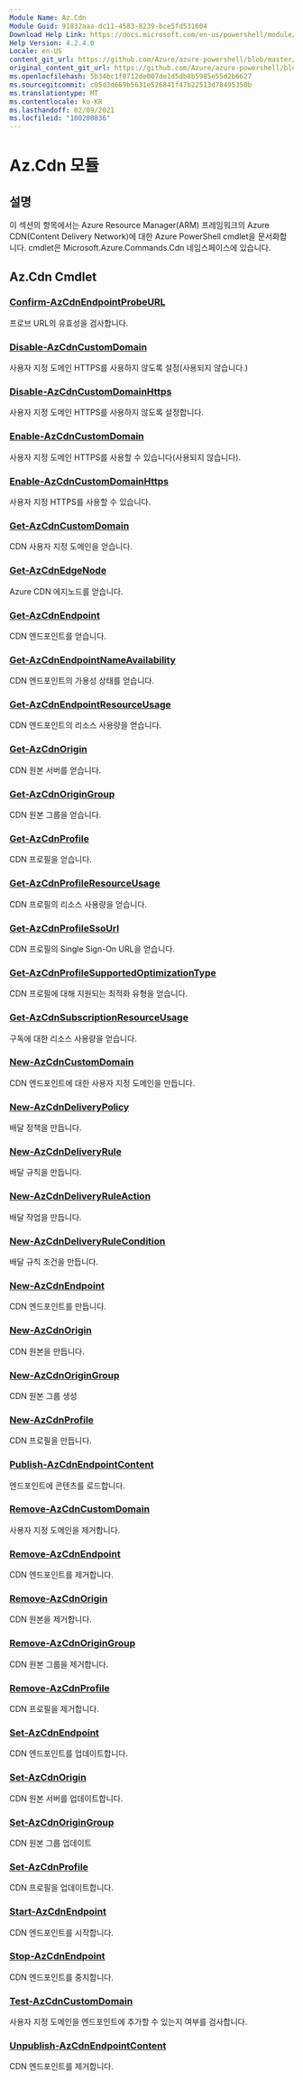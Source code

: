 ```yaml
---
Module Name: Az.Cdn
Module Guid: 91832aaa-dc11-4583-8239-bce5fd531604
Download Help Link: https://docs.microsoft.com/en-us/powershell/module/az.cdn
Help Version: 4.2.4.0
Locale: en-US
content_git_url: https://github.com/Azure/azure-powershell/blob/master/src/Cdn/Cdn/help/Az.Cdn.md
original_content_git_url: https://github.com/Azure/azure-powershell/blob/master/src/Cdn/Cdn/help/Az.Cdn.md
ms.openlocfilehash: 5b34bc1f0712de007de1d5db8b5985e55d2b6627
ms.sourcegitcommit: c05d3d669b5631e526841f47b22513d78495350b
ms.translationtype: MT
ms.contentlocale: ko-KR
ms.lasthandoff: 02/09/2021
ms.locfileid: "100200836"
---
```

# Az.Cdn 모듈
## 설명
이 섹션의 항목에서는 Azure Resource Manager(ARM) 프레임워크의 Azure CDN(Content Delivery Network)에 대한 Azure PowerShell cmdlet을 문서화합니다. cmdlet은 Microsoft.Azure.Commands.Cdn 네임스페이스에 있습니다.

## Az.Cdn Cmdlet
### [Confirm-AzCdnEndpointProbeURL](Confirm-AzCdnEndpointProbeURL.md)
프로브 URL의 유효성을 검사합니다.

### [Disable-AzCdnCustomDomain](Disable-AzCdnCustomDomain.md)
사용자 지정 도메인 HTTPS를 사용하지 않도록 설정(사용되지 않습니다.)

### [Disable-AzCdnCustomDomainHttps](Disable-AzCdnCustomDomainHttps.md)
사용자 지정 도메인 HTTPS를 사용하지 않도록 설정합니다.

### [Enable-AzCdnCustomDomain](Enable-AzCdnCustomDomain.md)
사용자 지정 도메인 HTTPS를 사용할 수 있습니다(사용되지 않습니다).

### [Enable-AzCdnCustomDomainHttps](Enable-AzCdnCustomDomainHttps.md)
사용자 지정 HTTPS를 사용할 수 있습니다.

### [Get-AzCdnCustomDomain](Get-AzCdnCustomDomain.md)
CDN 사용자 지정 도메인을 얻습니다.

### [Get-AzCdnEdgeNode](Get-AzCdnEdgeNode.md)
Azure CDN 에지노드를 얻습니다.

### [Get-AzCdnEndpoint](Get-AzCdnEndpoint.md)
CDN 엔드포인트를 얻습니다.

### [Get-AzCdnEndpointNameAvailability](Get-AzCdnEndpointNameAvailability.md)
CDN 엔드포인트의 가용성 상태를 얻습니다.

### [Get-AzCdnEndpointResourceUsage](Get-AzCdnEndpointResourceUsage.md)
CDN 엔드포인트의 리소스 사용량을 얻습니다.

### [Get-AzCdnOrigin](Get-AzCdnOrigin.md)
CDN 원본 서버를 얻습니다.

### [Get-AzCdnOriginGroup](Get-AzCdnOriginGroup.md)
CDN 원본 그룹을 얻습니다.

### [Get-AzCdnProfile](Get-AzCdnProfile.md)
CDN 프로필을 얻습니다.

### [Get-AzCdnProfileResourceUsage](Get-AzCdnProfileResourceUsage.md)
CDN 프로필의 리소스 사용량을 얻습니다.

### [Get-AzCdnProfileSsoUrl](Get-AzCdnProfileSsoUrl.md)
CDN 프로필의 Single Sign-On URL을 얻습니다.

### [Get-AzCdnProfileSupportedOptimizationType](Get-AzCdnProfileSupportedOptimizationType.md)
CDN 프로필에 대해 지원되는 최적화 유형을 얻습니다.

### [Get-AzCdnSubscriptionResourceUsage](Get-AzCdnSubscriptionResourceUsage.md)
구독에 대한 리소스 사용량을 얻습니다.

### [New-AzCdnCustomDomain](New-AzCdnCustomDomain.md)
CDN 엔드포인트에 대한 사용자 지정 도메인을 만듭니다.

### [New-AzCdnDeliveryPolicy](New-AzCdnDeliveryPolicy.md)
배달 정책을 만듭니다.

### [New-AzCdnDeliveryRule](New-AzCdnDeliveryRule.md)
배달 규칙을 만듭니다.

### [New-AzCdnDeliveryRuleAction](New-AzCdnDeliveryRuleAction.md)
배달 작업을 만듭니다.

### [New-AzCdnDeliveryRuleCondition](New-AzCdnDeliveryRuleCondition.md)
배달 규칙 조건을 만듭니다.

### [New-AzCdnEndpoint](New-AzCdnEndpoint.md)
CDN 엔드포인트를 만듭니다.

### [New-AzCdnOrigin](New-AzCdnOrigin.md)
CDN 원본을 만듭니다.

### [New-AzCdnOriginGroup](New-AzCdnOriginGroup.md)
CDN 원본 그룹 생성

### [New-AzCdnProfile](New-AzCdnProfile.md)
CDN 프로필을 만듭니다.

### [Publish-AzCdnEndpointContent](Publish-AzCdnEndpointContent.md)
엔드포인트에 콘텐츠를 로드합니다.

### [Remove-AzCdnCustomDomain](Remove-AzCdnCustomDomain.md)
사용자 지정 도메인을 제거합니다.

### [Remove-AzCdnEndpoint](Remove-AzCdnEndpoint.md)
CDN 엔드포인트를 제거합니다.

### [Remove-AzCdnOrigin](Remove-AzCdnOrigin.md)
CDN 원본을 제거합니다.

### [Remove-AzCdnOriginGroup](Remove-AzCdnOriginGroup.md)
CDN 원본 그룹을 제거합니다.

### [Remove-AzCdnProfile](Remove-AzCdnProfile.md)
CDN 프로필을 제거합니다.

### [Set-AzCdnEndpoint](Set-AzCdnEndpoint.md)
CDN 엔드포인트를 업데이트합니다.

### [Set-AzCdnOrigin](Set-AzCdnOrigin.md)
CDN 원본 서버를 업데이트합니다.

### [Set-AzCdnOriginGroup](Set-AzCdnOriginGroup.md)
CDN 원본 그룹 업데이트

### [Set-AzCdnProfile](Set-AzCdnProfile.md)
CDN 프로필을 업데이트합니다.

### [Start-AzCdnEndpoint](Start-AzCdnEndpoint.md)
CDN 엔드포인트를 시작합니다.

### [Stop-AzCdnEndpoint](Stop-AzCdnEndpoint.md)
CDN 엔드포인트를 중지합니다.

### [Test-AzCdnCustomDomain](Test-AzCdnCustomDomain.md)
사용자 지정 도메인을 엔드포인트에 추가할 수 있는지 여부를 검사합니다.

### [Unpublish-AzCdnEndpointContent](Unpublish-AzCdnEndpointContent.md)
CDN 엔드포인트를 제거합니다.

